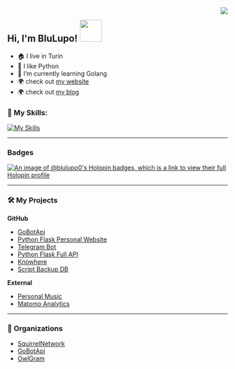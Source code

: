 <img align="right" src="https://github-readme-stats.vercel.app/api?username=BluLupo&show_icons=true">

### <h2> Hi, I'm BluLupo! <img src="https://media.giphy.com/media/mGcNjsfWAjY5AEZNw6/giphy.gif" width="50"></h2>

- :house: I live in Turin
- :snake: I like Python
- 🌱 I’m currently learning Golang
- :earth_africa: check out [my website](https://hersel.it)
- :earth_africa: check out [my blog](https://blog.hersel.it)

### 🔨 My Skills:

[![My Skills](https://skillicons.dev/icons?i=python,php,golang,html,css,mysql,postgresql,redis,nginx,nodejs,github,git,docker,flask,bootstrap,wordpress,grafana,linux&perline=6)](https://hersel.it)

<hr>

### Badges

[![An image of @blulupo0's Holopin badges, which is a link to view their full Holopin profile](https://holopin.me/blulupo0)](https://holopin.io/@blulupo0)
<hr>

### 🛠️ My Projects

<p><b>GitHub</b></p>

- [GoBotApi](https://github.com/gobotapi/gobotapi)
- [Python Flask Personal Website](https://github.com/BluLupo/hersel.it)
- [Telegram Bot](https://github.com/Squirrel-Network/nebula8)
- [Python Flask Full API](https://github.com/Squirrel-Network/api_nebula)
- [Knowhere](https://github.com/Squirrel-Network/Knowhere)
- [Script Backup DB](https://github.com/BluLupo/BackupDatabase)


<p><b>External</b></p>

- [Personal Music](https://music.hersel.it)
- [Matomo Analytics](https://analytics.hersel.it)


<hr>

### 👥 Organizations
- [SquirrelNetwork](https://github.com/Squirrel-Network)
- [GoBotApi](https://github.com/gobotapi)
- [OwlGram](https://github.com/OwlGramDev)
